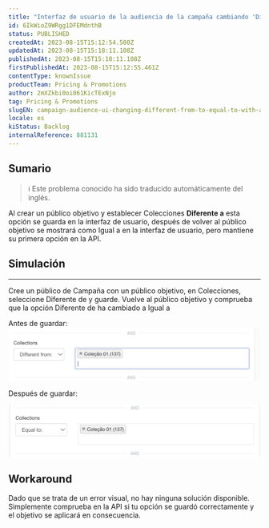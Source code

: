 ```yaml
---
title: "Interfaz de usuario de la audiencia de la campaña cambiando 'Diferente de' a 'Igual a' con una colección"
id: 6IkWioZ9WRgg1DFEMdnthB
status: PUBLISHED
createdAt: 2023-08-15T15:12:54.580Z
updatedAt: 2023-08-15T15:18:11.108Z
publishedAt: 2023-08-15T15:18:11.108Z
firstPublishedAt: 2023-08-15T15:12:55.461Z
contentType: knownIssue
productTeam: Pricing & Promotions
author: 2mXZkbi0oi061KicTExNjo
tag: Pricing & Promotions
slugEN: campaign-audience-ui-changing-different-from-to-equal-to-with-a-collection
locale: es
kiStatus: Backlog
internalReference: 881131
---
```


## Sumario

>ℹ️ Este problema conocido ha sido traducido automáticamente del inglés.



Al crear un público objetivo y establecer Colecciones **Diferente a** esta opción se guarda en la interfaz de usuario, después de volver al público objetivo se mostrará como Igual a en la interfaz de usuario, pero mantiene su primera opción en la API.



## Simulación



** **
Cree un público de Campaña con un público objetivo, en Colecciones, seleccione Diferente de y guarde.
Vuelve al público objetivo y comprueba que la opción Diferente de ha cambiado a Igual a

Antes de guardar:
 ![](https://raw.githubusercontent.com/vtexdocs/known-issues/refs/heads/main/docs/es/known-issues/Pricing%20&%20Promotions/interfaz-de-usuario-de-la-audiencia-de-la-campana-cambiando-diferente-de-a-igual-a-con-una-coleccion_1.png)

Después de guardar:

 ![](https://raw.githubusercontent.com/vtexdocs/known-issues/refs/heads/main/docs/es/known-issues/Pricing%20&%20Promotions/interfaz-de-usuario-de-la-audiencia-de-la-campana-cambiando-diferente-de-a-igual-a-con-una-coleccion_2.png)



## Workaround


Dado que se trata de un error visual, no hay ninguna solución disponible. Simplemente comprueba en la API si tu opción se guardó correctamente y el objetivo se aplicará en consecuencia.





